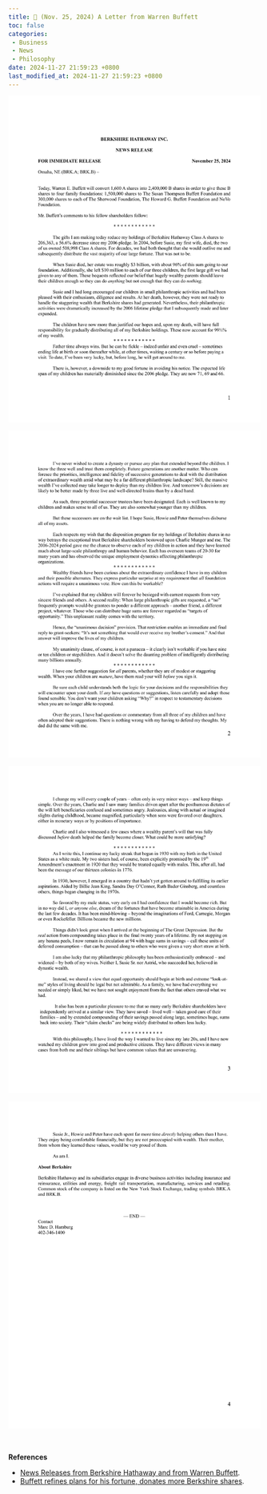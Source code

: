 ```yaml
---
title: 📰 (Nov. 25, 2024) A Letter from Warren Buffett
toc: false
categories:
 - Business
 - News
 - Philosophy
date: 2024-11-27 21:59:23 +0800
last_modified_at: 2024-11-27 21:59:23 +0800
---
```


![png-1](https://raw.githubusercontent.com/HelloWorld-1017/blog-images-1/main/imgs/202411272238268.png)

![png-2](https://raw.githubusercontent.com/HelloWorld-1017/blog-images-1/main/imgs/202411272239045.png)

![png-3](https://raw.githubusercontent.com/HelloWorld-1017/blog-images-1/main/imgs/202411272239470.png)

![png-4](https://raw.githubusercontent.com/HelloWorld-1017/blog-images-1/main/imgs/202411272240996.png)

<br>

**References**

- [News Releases from Berkshire Hathaway and from Warren Buffett](https://www.berkshirehathaway.com/news/nov2524.pdf).
- [Buffett refines plans for his fortune, donates more Berkshire shares](https://finance.yahoo.com/news/buffett-refines-plans-fortune-donates-134346560.html).